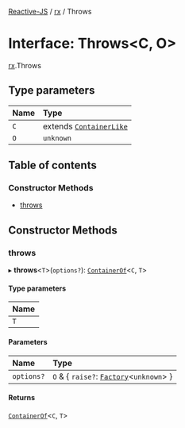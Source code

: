 [Reactive-JS](../README.md) / [rx](../modules/rx.md) / Throws

# Interface: Throws<C, O\>

[rx](../modules/rx.md).Throws

## Type parameters

| Name | Type |
| :------ | :------ |
| `C` | extends [`ContainerLike`](containers.ContainerLike.md) |
| `O` | `unknown` |

## Table of contents

### Constructor Methods

- [throws](rx.Throws.md#throws)

## Constructor Methods

### throws

▸ **throws**<`T`\>(`options?`): [`ContainerOf`](../modules/containers.md#containerof)<`C`, `T`\>

#### Type parameters

| Name |
| :------ |
| `T` |

#### Parameters

| Name | Type |
| :------ | :------ |
| `options?` | `O` & { `raise?`: [`Factory`](../modules/functions.md#factory)<`unknown`\>  } |

#### Returns

[`ContainerOf`](../modules/containers.md#containerof)<`C`, `T`\>
